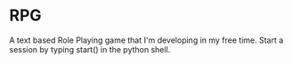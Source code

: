 RPG
===
A text based Role Playing game that I'm developing in my free time.
Start a session by typing start() in the python shell.
